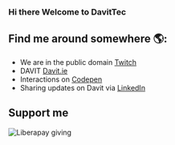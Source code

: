 ### Hi there Welcome to DavitTec

## Find me around somewhere 🌎: <a href="https://github.com/sponsors/DavitTec"></a>
- We are in the public domain <a href="https://www.twitch.tv/DavitTec">Twitch</a> 
- DAVIT <a href="https://www.davit.ie">Davit.ie</a>
- Interactions on <a href="https://codepen.io/DavitTec"> Codepen</a>
- Sharing updates on Davit via <a href="https://www.linkedin.com/company/davit/">LinkedIn</a>

<!--
**DavitTec/DavitTec** is a ✨ _special_ ✨ repository because its `README.md` (this file) appears on your GitHub profile.

Here are some ideas to get you started:

- 🔭 I’m currently working on 

- 🌱 I’m currently learning ...

- 👯 I’m looking to collaborate on ...

- 🤔 I’m looking for help with ...

- 💬 Ask me about ...

- 📫 How to reach me: ...

- 😄 Pronouns: ...

- ⚡ Fun fact: ...
-->

## Support me
![Liberapay giving](https://img.shields.io/liberapay/gives/davittec?color=dc1c5c&label=giving&logo=https%3A%2F%2Fgithub.com%2FDavitTec%2Fdavittec.github.io%2Fblob%2Fmaster%2Fassets%2Fimg%2Fdavit.png&style=plastic)
